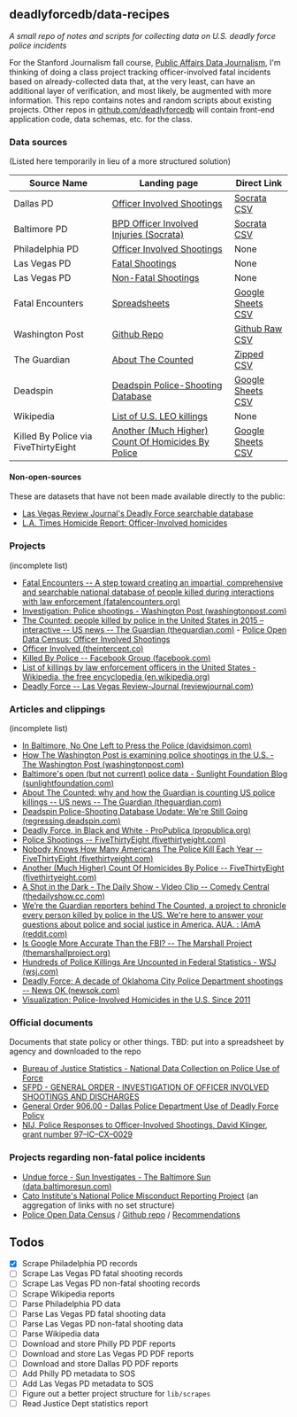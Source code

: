 ## deadlyforcedb/data-recipes

*A small repo of notes and scripts for collecting data on U.S. deadly force police incidents*

For the Stanford Journalism fall course, [Public Affairs Data Journalism](http://padjo.org), I'm thinking of doing a class project tracking officer-involved fatal incidents based on already-collected data that, at the very least, can have an additional layer of verification, and most likely, be augmented with more information. This repo contains notes and random scripts about existing projects. Other repos in [github.com/deadlyforcedb](https://github.com/deadlyforcedb) will contain front-end application code, data schemas, etc. for the class.




### Data sources

(Listed here temporarily in lieu of a more structured solution)


|             Source Name              |                                                               Landing page                                                               |                                                                      Direct Link                                                                       |
|--------------------------------------|------------------------------------------------------------------------------------------------------------------------------------------|--------------------------------------------------------------------------------------------------------------------------------------------------------|
| Dallas PD                            | [Officer Involved Shootings](http://www.dallaspolice.net/ois/)                                                                           | [Socrata CSV](https://www.dallasopendata.com/api/views/4gmt-jyx2?accessType=DOWNLOAD)                                                                  |
| Baltimore PD                         | [BPD Officer Involved Injuries (Socrata)](https://data.baltimorecity.gov/Public-Safety/BPD-Officer-Involved-Injuries/3w4d-kckv)          | [Socrata CSV](https://data.baltimorecity.gov/api/views/3w4d-kckv/rows.csv?accessType=DOWNLOAD)                                                         |
| Philadelphia PD                      | [Officer Involved Shootings](https://www.phillypolice.com/ois/)                                                                          | None                                                                                                                                                   |
| Las Vegas PD                         | [Fatal Shootings](http://www.lvmpd.com/AboutLVMPD/OfficeofInternalOversight/OfficerInvolvedShooting/tabid/451/Default.aspx)              | None                                                                                                                                                   |
| Las Vegas PD                         | [Non-Fatal Shootings](http://www.lvmpd.com/AboutLVMPD/OfficeofInternalOversight/NonFatalOfficerInvolvedShootings/tabid/459/Default.aspx) | None                                                                                                                                                   |
| Fatal Encounters                     | [Spreadsheets](http://www.fatalencounters.org/spreadsheets/)                                                                             | [Google Sheets CSV](https://docs.google.com/spreadsheets/d/1dKmaV_JiWcG8XBoRgP8b4e9Eopkpgt7FL7nyspvzAsE/export?format=csv&gid=0)                       |
| Washington Post                      | [Github Repo](https://github.com/washingtonpost/data-police-shootings/)                                                                  | [Github Raw CSV](https://raw.githubusercontent.com/washingtonpost/data-police-shootings/master/fatal-police-shootings-data.csv)                        |
| The Guardian                         | [About The Counted](http://www.theguardian.com/us-news/ng-interactive/2015/jun/01/about-the-counted)                                     | [Zipped CSV](http://interactive.guim.co.uk/2015/the-counted/thecounted-data.zip)                                                                       |
| Deadspin                             | [Deadspin Police-Shooting Database ](http://regressing.deadspin.com/deadspin-police-shooting-database-update-were-still-go-1627414202)   | [Google Sheets CSV](https://docs.google.com/spreadsheets/d/1cEGQ3eAFKpFBVq1k2mZIy5mBPxC6nBTJHzuSWtZQSVw/export?format=csv&gid=0)                       |
| Wikipedia                            | [List of U.S. LEO killings](https://en.wikipedia.org/wiki/List_of_killings_by_law_enforcement_officers_in_the_United_States)             | None                                                                                                                                                   |
| Killed By Police via FiveThirtyEight | [Another (Much Higher) Count Of Homicides By Police](http://fivethirtyeight.com/datalab/another-much-higher-count-of-police-homicides/)  | [Google Sheets CSV](https://docs.google.com/a/fivethirtyeight.com/spreadsheets/d/1WwVDP8anxtQm-6C2g7pjmZkS_jdSomM7UDMonIX0b6k/export?format=csv&gid=0) |


#### Non-open-sources

These are datasets that have not been made available directly to the public:

- [Las Vegas Review Journal's Deadly Force searchable database](http://www.reviewjournal.com/news/deadly-force/advanced-search)
- [L.A. Times Homicide Report: Officer-Involved homicides](http://homicide.latimes.com/officer_involved/true/year/all)



### Projects

(incomplete list)

- [Fatal Encounters -- A step toward creating an impartial, comprehensive and searchable national database of people killed during interactions with law enforcement (fatalencounters.org)](http://www.fatalencounters.org/) 
- [Investigation: Police shootings - Washington Post (washingtonpost.com)](https://www.washingtonpost.com/graphics/national/police-shootings/) 
- [The Counted: people killed by police in the United States in 2015 – interactive -- US news -- The Guardian (theguardian.com)](http://www.theguardian.com/us-news/ng-interactive/2015/jun/01/the-counted-police-killings-us-database) - [Police Open Data Census: Officer Involved Shootings](https://codeforamerica.github.io/PoliceOpenDataCensus/OfficerInvolvedShootings.html)
- [Officer Involved (theintercept.co)](https://theintercept.co/officer-involved/)
- [Killed By Police -- Facebook Group (facebook.com)](https://www.facebook.com/KilledByPolice) 
- [List of killings by law enforcement officers in the United States - Wikipedia, the free encyclopedia (en.wikipedia.org)]() 
- [Deadly Force -- Las Vegas Review-Journal (reviewjournal.com)](http://www.reviewjournal.com/news/deadly-force) 


### Articles and clippings

(incomplete list)

- [In Baltimore, No One Left to Press the Police (davidsimon.com)](http://davidsimon.com/in-baltimore-no-one-left-to-press-the-police/) 
- [How The Washington Post is examining police shootings in the U.S. - The Washington Post (washingtonpost.com)](http://www.washingtonpost.com/national/how-the-washington-post-is-examining-police-shootings-in-the-us/2015/06/29/f42c10b2-151b-11e5-9518-f9e0a8959f32_story.html) 
- [Baltimore's open (but not current) police data - Sunlight Foundation Blog (sunlightfoundation.com)](https://sunlightfoundation.com/blog/2015/05/01/baltimores-open-but-not-current-police-data/) 
- [About The Counted: why and how the Guardian is counting US police killings -- US news -- The Guardian (theguardian.com)](http://www.theguardian.com/us-news/ng-interactive/2015/jun/01/about-the-counted) 
- [Deadspin Police-Shooting Database Update: We're Still Going (regressing.deadspin.com)](http://regressing.deadspin.com/deadspin-police-shooting-database-update-were-still-go-1627414202) 
- [Deadly Force, in Black and White - ProPublica (propublica.org)](http://www.propublica.org/article/deadly-force-in-black-and-white) 
- [Police Shootings -- FiveThirtyEight (fivethirtyeight.com)](http://fivethirtyeight.com/tag/police-shootings/) 
- [Nobody Knows How Many Americans The Police Kill Each Year -- FiveThirtyEight (fivethirtyeight.com)](http://fivethirtyeight.com/features/how-many-americans-the-police-kill-each-year/) 
- [Another (Much Higher) Count Of Homicides By Police -- FiveThirtyEight (fivethirtyeight.com)](http://fivethirtyeight.com/datalab/another-much-higher-count-of-police-homicides/) 
- [A Shot in the Dark - The Daily Show - Video Clip -- Comedy Central (thedailyshow.cc.com)](http://thedailyshow.cc.com/videos/v4l2pe/a-shot-in-the-dark) 
- [We’re the Guardian reporters behind The Counted, a project to chronicle every person killed by police in the US. We're here to answer your questions about police and social justice in America. AUA. : IAmA (reddit.com)](https://www.reddit.com/r/IAmA/comments/3br3j6/were_the_guardian_reporters_behind_the_counted_a/) 
- [Is Google More Accurate Than the FBI? -- The Marshall Project (themarshallproject.org)](https://www.themarshallproject.org/2015/07/02/is-google-more-accurate-than-the-fbi) 
- [Hundreds of Police Killings Are Uncounted in Federal Statistics - WSJ (wsj.com)](http://www.wsj.com/articles/hundreds-of-police-killings-are-uncounted-in-federal-statistics-1417577504) 
- [Deadly Force: A decade of Oklahoma City Police Department shootings -- News OK (newsok.com)](http://newsok.com/deadly-force-a-decade-of-oklahoma-city-police-department-shootings/article/4747453)
- [Visualization: Police-Involved Homicides in the U.S. Since 2011](http://ww2.kqed.org/lowdown/2015/04/09/visualization-officer-involved-homicides-since-2011)

### Official documents

Documents that state policy or other things. TBD: put into a spreadsheet by agency and downloaded to the repo



- [Bureau of Justice Statistics - National Data Collection on Police Use of Force](http://www.bjs.gov/content/pub/pdf/ndcopuof.pdf)
- [SFPD - GENERAL ORDER - INVESTIGATION OF OFFICER INVOLVED SHOOTINGS AND
DISCHARGES](http://sf-police.org/Modules/ShowDocument.aspx?documentid=14739)
- [General Order 906.00 - Dallas Police Department Use of Deadly Force Policy](http://www.dallaspolice.net/ois/docs/General-Order-906.pdf)
- [NIJ, Police Responses to Officer-Involved Shootings, David Klinger, grant number 97–IC–CX–0029](http://www.nij.gov/journals/253/pages/responses.aspx)


### Projects regarding non-fatal police incidents

- [Undue force - Sun Investigates - The Baltimore Sun (data.baltimoresun.com)](http://data.baltimoresun.com/news/police-settlements/) 
- [Cato Institute's National Police Misconduct Reporting Project](http://www.policemisconduct.net/) (an aggregation of links with no set structure)
- [Police Open Data Census](https://codeforamerica.github.io/PoliceOpenDataCensus/) / [Github repo](https://github.com/codeforamerica/PoliceOpenDataCensus) / [Recommendations](https://codeforamerica.github.io/PoliceOpenDataCensus/recomendations.html)


## Todos

- [x] Scrape Philadelphia PD records
- [ ] Scrape Las Vegas PD fatal shooting records
- [ ] Scrape Las Vegas PD non-fatal shooting records
- [ ] Scrape Wikipedia reports
- [ ] Parse Philadelphia PD data
- [ ] Parse Las Vegas PD fatal shooting data
- [ ] Parse Las Vegas PD non-fatal shooting data
- [ ] Parse Wikipedia data
- [ ] Download and store Philly PD PDF reports
- [ ] Download and store Las Vegas PD PDF reports
- [ ] Download and store Dallas PD PDF reports
- [ ] Add Philly PD metadata to SOS
- [ ] Add Las Vegas PD metadata to SOS
- [ ] Figure out a better project structure for `lib/scrapes`
- [ ] Read Justice Dept statistics report

